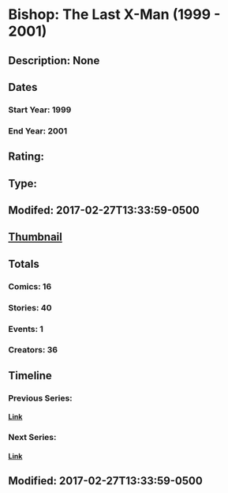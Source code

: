 # Bishop: The Last X-Man (1999 - 2001)
## Description: None
## Dates
### Start Year: 1999
### End Year: 2001
## Rating: 
## Type: 
## Modifed: 2017-02-27T13:33:59-0500
## [Thumbnail](http://i.annihil.us/u/prod/marvel/i/mg/e/f0/4bb6de7e0d0e2.jpg)
## Totals
### Comics: 16
### Stories: 40
### Events: 1
### Creators: 36
## Timeline
### Previous Series: 
#### [Link]()
### Next Series: 
#### [Link]()
## Modified: 2017-02-27T13:33:59-0500